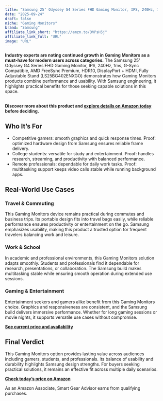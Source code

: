```yaml
---
title: "Samsung 25' Odyssey G4 Series FHD Gaming Monitor, IPS, 240Hz, 1ms, G-Sync Compatible, AMD FreeSync Premium, HDR10, DisplayPort + HDMI, Fully Adjustable Stand (LS25BG402ENXGO)"
date: "2025-09-24"
draft: false
niche: "Gaming Monitors"
brand: "Samsung"
affiliate_link_short: "https://amzn.to/3VPsH5j"
affiliate_link_full: "URL"
image: "URL"
---
```


<p><strong>Industry experts are noting continued growth in Gaming Monitors as a must-have for modern users across categories.</strong> The Samsung 25' Odyssey G4 Series FHD Gaming Monitor, IPS, 240Hz, 1ms, G-Sync Compatible, AMD FreeSync Premium, HDR10, DisplayPort + HDMI, Fully Adjustable Stand (LS25BG402ENXGO) demonstrates how Gaming Monitors products combine performance and usability. With Samsung engineering, it highlights practical benefits for those seeking capable solutions in this space.</p>
<br>
<strong>Discover more about this product and <a href="https://amzn.to/3VPsH5j" rel="nofollow sponsored">explore details on Amazon today</a> before deciding.</strong>
<br>

<h2>Who It’s For</h2>
<ul>
  <li>Competitive gamers: smooth graphics and quick response times. Proof: optimized hardware design from Samsung ensures reliable frame delivery.</li>
  <li>College students: versatile for study and entertainment. Proof: handles research, streaming, and productivity with balanced performance.</li>
  <li>Remote professionals: dependable for daily work tasks. Proof: multitasking support keeps video calls stable while running background apps.</li>
</ul>

<h2>Real-World Use Cases</h2>

<h3>Travel & Commuting</h3>
<p>This Gaming Monitors device remains practical during commutes and business trips. Its portable design fits into travel bags easily, while reliable performance ensures productivity or entertainment on the go. Samsung emphasizes usability, making this product a trusted option for frequent travelers balancing work and leisure.</p>

<h3>Work & School</h3>
<p>In academic and professional environments, this Gaming Monitors solution adapts smoothly. Students and professionals find it dependable for research, presentations, or collaboration. The Samsung build makes multitasking stable while ensuring smooth operation during extended use sessions.</p>

<h3>Gaming & Entertainment</h3>
<p>Entertainment seekers and gamers alike benefit from this Gaming Monitors choice. Graphics and responsiveness are consistent, and the Samsung build delivers immersive performance. Whether for long gaming sessions or movie nights, it supports versatile use cases without compromise.</p>

<p><strong><a href="https://amzn.to/3VPsH5j" rel="nofollow sponsored">See current price and availability</a></strong></p>

<h2>Final Verdict</h2>
<p>This Gaming Monitors option provides lasting value across audiences including gamers, students, and professionals. Its balance of usability and durability highlights Samsung design strengths. For buyers seeking practical solutions, it remains an effective fit across multiple daily scenarios.</p>

<p><strong><a href="https://amzn.to/3VPsH5j" rel="nofollow sponsored">Check today’s price on Amazon</a></strong></p>

<p>As an Amazon Associate, Smart Gear Advisor earns from qualifying purchases.</p>
